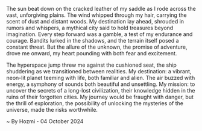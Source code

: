 
The sun beat down on the cracked leather of my saddle as I rode across the vast, unforgiving plains. The wind whipped through my hair, carrying the scent of dust and distant woods. My destination lay ahead, shrouded in rumors and whispers, a mythical city said to hold treasures beyond imagination. Every step forward was a gamble, a test of my endurance and courage. Bandits lurked in the shadows, and the terrain itself posed a constant threat. But the allure of the unknown, the promise of adventure, drove me onward, my heart pounding with both fear and excitement.

The hyperspace jump threw me against the cushioned seat, the ship shuddering as we transitioned between realities. My destination: a vibrant, neon-lit planet teeming with life, both familiar and alien. The air buzzed with energy, a symphony of sounds both beautiful and unsettling. My mission: to uncover the secrets of a long-lost civilization, their knowledge hidden in the ruins of their forgotten cities. My journey would be fraught with danger, but the thrill of exploration, the possibility of unlocking the mysteries of the universe, made the risks worthwhile.  

~ By Hozmi - 04 October 2024
